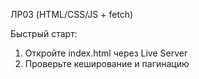ЛР03 (HTML/CSS/JS + fetch)

Быстрый старт:
1) Откройте index.html через Live Server
2) Проверьте кеширование и пагинацию
